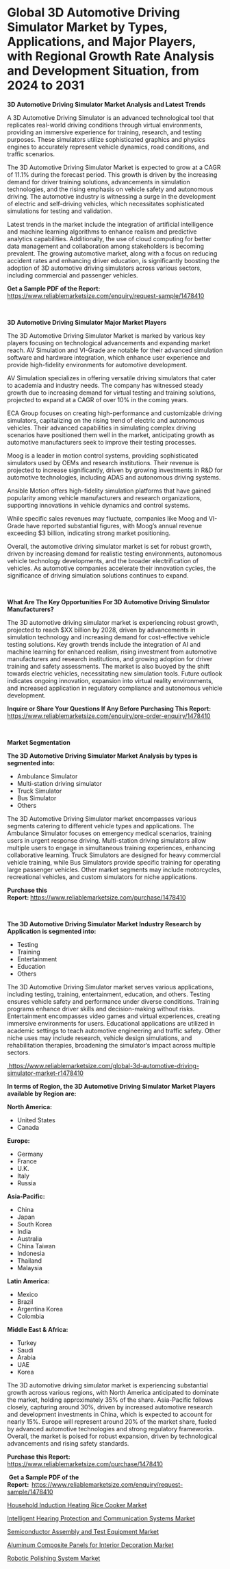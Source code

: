 <p><h1>Global 3D Automotive Driving Simulator Market by Types, Applications, and Major Players, with Regional Growth Rate Analysis and Development Situation, from 2024 to 2031</h1></p><p><strong>3D Automotive Driving Simulator Market Analysis and Latest Trends</strong></p>
<p><p>A 3D Automotive Driving Simulator is an advanced technological tool that replicates real-world driving conditions through virtual environments, providing an immersive experience for training, research, and testing purposes. These simulators utilize sophisticated graphics and physics engines to accurately represent vehicle dynamics, road conditions, and traffic scenarios.</p><p>The 3D Automotive Driving Simulator Market is expected to grow at a CAGR of 11.1% during the forecast period. This growth is driven by the increasing demand for driver training solutions, advancements in simulation technologies, and the rising emphasis on vehicle safety and autonomous driving. The automotive industry is witnessing a surge in the development of electric and self-driving vehicles, which necessitates sophisticated simulations for testing and validation.</p><p>Latest trends in the market include the integration of artificial intelligence and machine learning algorithms to enhance realism and predictive analytics capabilities. Additionally, the use of cloud computing for better data management and collaboration among stakeholders is becoming prevalent. The growing automotive market, along with a focus on reducing accident rates and enhancing driver education, is significantly boosting the adoption of 3D automotive driving simulators across various sectors, including commercial and passenger vehicles.</p></p>
<p><strong>Get a Sample PDF of the Report:&nbsp;</strong> <a href="https://www.reliablemarketsize.com/enquiry/request-sample/1478410?utm_campaign=1131&utm_medium=2&utm_source=Github&utm_content=ia&utm_term=09122024&utm_id=3d-automotive-driving-simulator">https://www.reliablemarketsize.com/enquiry/request-sample/1478410</a></p>
<p>&nbsp;</p>
<p><strong>3D Automotive Driving Simulator Major Market Players</strong></p>
<p><p>The 3D Automotive Driving Simulator Market is marked by various key players focusing on technological advancements and expanding market reach. AV Simulation and VI-Grade are notable for their advanced simulation software and hardware integration, which enhance user experience and provide high-fidelity environments for automotive development. </p><p>AV Simulation specializes in offering versatile driving simulators that cater to academia and industry needs. The company has witnessed steady growth due to increasing demand for virtual testing and training solutions, projected to expand at a CAGR of over 10% in the coming years. </p><p>ECA Group focuses on creating high-performance and customizable driving simulators, capitalizing on the rising trend of electric and autonomous vehicles. Their advanced capabilities in simulating complex driving scenarios have positioned them well in the market, anticipating growth as automotive manufacturers seek to improve their testing processes.</p><p>Moog is a leader in motion control systems, providing sophisticated simulators used by OEMs and research institutions. Their revenue is projected to increase significantly, driven by growing investments in R&D for automotive technologies, including ADAS and autonomous driving systems.</p><p>Ansible Motion offers high-fidelity simulation platforms that have gained popularity among vehicle manufacturers and research organizations, supporting innovations in vehicle dynamics and control systems. </p><p>While specific sales revenues may fluctuate, companies like Moog and VI-Grade have reported substantial figures, with Moog’s annual revenue exceeding $3 billion, indicating strong market positioning. </p><p>Overall, the automotive driving simulator market is set for robust growth, driven by increasing demand for realistic testing environments, autonomous vehicle technology developments, and the broader electrification of vehicles. As automotive companies accelerate their innovation cycles, the significance of driving simulation solutions continues to expand.</p></p>
<p>&nbsp;</p>
<p><strong>What Are The Key Opportunities For 3D Automotive Driving Simulator Manufacturers?</strong></p>
<p><p>The 3D automotive driving simulator market is experiencing robust growth, projected to reach $XX billion by 2028, driven by advancements in simulation technology and increasing demand for cost-effective vehicle testing solutions. Key growth trends include the integration of AI and machine learning for enhanced realism, rising investment from automotive manufacturers and research institutions, and growing adoption for driver training and safety assessments. The market is also buoyed by the shift towards electric vehicles, necessitating new simulation tools. Future outlook indicates ongoing innovation, expansion into virtual reality environments, and increased application in regulatory compliance and autonomous vehicle development.</p></p>
<p><strong>Inquire or Share Your Questions If Any Before Purchasing This Report:</strong> <a href="https://www.reliablemarketsize.com/enquiry/pre-order-enquiry/1478410?utm_campaign=1131&utm_medium=2&utm_source=Github&utm_content=ia&utm_term=09122024&utm_id=3d-automotive-driving-simulator">https://www.reliablemarketsize.com/enquiry/pre-order-enquiry/1478410</a></p>
<p>&nbsp;</p>
<p><strong>Market Segmentation</strong></p>
<p><strong>The 3D Automotive Driving Simulator Market Analysis by types is segmented into:</strong></p>
<p><ul><li>Ambulance Simulator</li><li>Multi-station driving simulator</li><li>Truck Simulator</li><li>Bus Simulator</li><li>Others</li></ul></p>
<p><p>The 3D Automotive Driving Simulator market encompasses various segments catering to different vehicle types and applications. The Ambulance Simulator focuses on emergency medical scenarios, training users in urgent response driving. Multi-station driving simulators allow multiple users to engage in simultaneous training experiences, enhancing collaborative learning. Truck Simulators are designed for heavy commercial vehicle training, while Bus Simulators provide specific training for operating large passenger vehicles. Other market segments may include motorcycles, recreational vehicles, and custom simulators for niche applications.</p></p>
<p><strong>Purchase this Report:&nbsp;</strong><a href="https://www.reliablemarketsize.com/purchase/1478410?utm_campaign=1131&utm_medium=2&utm_source=Github&utm_content=ia&utm_term=09122024&utm_id=3d-automotive-driving-simulator">https://www.reliablemarketsize.com/purchase/1478410</a></p>
<p>&nbsp;</p>
<p><strong>The 3D Automotive Driving Simulator Market Industry Research by Application is segmented into:</strong></p>
<p><ul><li>Testing</li><li>Training</li><li>Entertainment</li><li>Education</li><li>Others</li></ul></p>
<p><p>The 3D Automotive Driving Simulator market serves various applications, including testing, training, entertainment, education, and others. Testing ensures vehicle safety and performance under diverse conditions. Training programs enhance driver skills and decision-making without risks. Entertainment encompasses video games and virtual experiences, creating immersive environments for users. Educational applications are utilized in academic settings to teach automotive engineering and traffic safety. Other niche uses may include research, vehicle design simulations, and rehabilitation therapies, broadening the simulator’s impact across multiple sectors.</p></p>
<p><a href="https://www.reliablemarketsize.com/global-3d-automotive-driving-simulator-market-r1478410?utm_campaign=1131&utm_medium=2&utm_source=Github&utm_content=ia&utm_term=09122024&utm_id=3d-automotive-driving-simulator">&nbsp;https://www.reliablemarketsize.com/global-3d-automotive-driving-simulator-market-r1478410</a></p>
<p><strong>In terms of Region, the 3D Automotive Driving Simulator Market Players available by Region are:</strong></p>
<p>
    <p> <strong> North America: </strong>
        <ul>
            <li>United States</li>
            <li>Canada</li>
        </ul>
        </p> 
    <p> <strong> Europe: </strong>
        <ul>
            <li>Germany</li>
            <li>France</li>
            <li>U.K.</li>
            <li>Italy</li>
            <li>Russia</li>
        </ul>
        </p> 
    <p> <strong> Asia-Pacific: </strong>
        <ul>
            <li>China</li>
            <li>Japan</li>
            <li>South Korea</li>
            <li>India</li>
            <li>Australia</li>
            <li>China Taiwan</li>
            <li>Indonesia</li>
            <li>Thailand</li>
            <li>Malaysia</li>
        </ul>
        </p> 
    <p> <strong> Latin America: </strong>
        <ul>
            <li>Mexico</li>
            <li>Brazil</li>
            <li>Argentina Korea</li>
            <li>Colombia</li>
        </ul>
        </p> 
    <p> <strong> Middle East & Africa: </strong>
        <ul>
            <li>Turkey</li>
            <li>Saudi</li>
            <li>Arabia</li>
            <li>UAE</li>
            <li>Korea</li>
        </ul>
    </p>
    </p>
<p><p>The 3D automotive driving simulator market is experiencing substantial growth across various regions, with North America anticipated to dominate the market, holding approximately 35% of the share. Asia-Pacific follows closely, capturing around 30%, driven by increased automotive research and development investments in China, which is expected to account for nearly 15%. Europe will represent around 20% of the market share, fueled by advanced automotive technologies and strong regulatory frameworks. Overall, the market is poised for robust expansion, driven by technological advancements and rising safety standards.</p></p>
<p><strong>Purchase this Report: </strong><a href="https://www.reliablemarketsize.com/purchase/1478410?utm_campaign=1131&utm_medium=2&utm_source=Github&utm_content=ia&utm_term=09122024&utm_id=3d-automotive-driving-simulator">https://www.reliablemarketsize.com/purchase/1478410</a></p>
<p>&nbsp;<strong>Get a Sample PDF of the Report:&nbsp;&nbsp;</strong><a href="https://www.reliablemarketsize.com/enquiry/request-sample/1478410?utm_campaign=1131&utm_medium=2&utm_source=Github&utm_content=ia&utm_term=09122024&utm_id=3d-automotive-driving-simulator">https://www.reliablemarketsize.com/enquiry/request-sample/1478410</a></p>
<p><strong></strong></p>
<p><p><a href="https://www.linkedin.com/pulse/amacro-overview-forecast-cagr-71-household-induction-heating-fn5ae?utm_campaign=1131&utm_medium=2&utm_source=Github&utm_content=ia&utm_term=09122024&utm_id=3d-automotive-driving-simulator">Household Induction Heating Rice Cooker Market</a></p><p><a href="https://www.linkedin.com/pulse/projected-frugal-egon-s954c?utm_campaign=1131&utm_medium=2&utm_source=Github&utm_content=ia&utm_term=09122024&utm_id=3d-automotive-driving-simulator">Intelligent Hearing Protection and Communication Systems Market</a></p><p><a href="https://www.linkedin.com/pulse/futur-trend-quest-sl8ue?utm_campaign=1131&utm_medium=2&utm_source=Github&utm_content=ia&utm_term=09122024&utm_id=3d-automotive-driving-simulator">Semiconductor Assembly and Test Equipment Market</a></p><p><a href="https://www.linkedin.com/pulse/compreh-proposis-fbaif?utm_campaign=1131&utm_medium=2&utm_source=Github&utm_content=ia&utm_term=09122024&utm_id=3d-automotive-driving-simulator">Aluminum Composite Panels for Interior Decoration Market</a></p><p><a href="https://www.linkedin.com/pulse/market-challenges-sales-volume-forecast-research-robotic-polishing-ksayf?utm_campaign=1131&utm_medium=2&utm_source=Github&utm_content=ia&utm_term=09122024&utm_id=3d-automotive-driving-simulator">Robotic Polishing System Market</a></p></p>